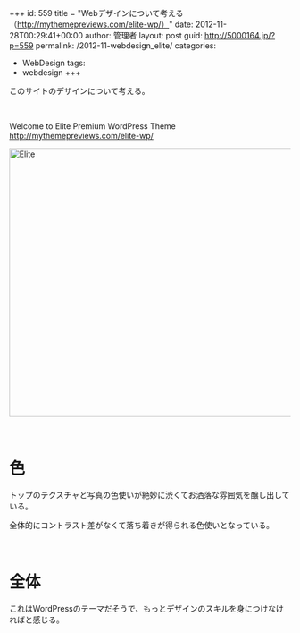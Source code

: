 +++
id: 559
title = "Webデザインについて考える（http://mythemepreviews.com/elite-wp/）"
date: 2012-11-28T00:29:41+00:00
author: 管理者
layout: post
guid: http://5000164.jp/?p=559
permalink: /2012-11-webdesign_elite/
categories:
  - WebDesign
tags:
  - webdesign
+++
&nbsp;

このサイトのデザインについて考える。

&nbsp;

Welcome to Elite Premium WordPress Theme  
<http://mythemepreviews.com/elite-wp/>

[<img style="background-image: none; border-bottom: 0px; border-left: 0px; padding-left: 0px; padding-right: 0px; display: block; float: none; margin-left: auto; border-top: 0px; margin-right: auto; border-right: 0px; padding-top: 0px" title="Elite" border="0" alt="Elite" src="http://5000164.jp/wp-content/uploads/2012/11/Elite_thumb.png" width="640" height="480" />](http://5000164.jp/wp-content/uploads/2012/11/Elite.png)

&nbsp;

# 色

トップのテクスチャと写真の色使いが絶妙に渋くてお洒落な雰囲気を醸し出している。

全体的にコントラスト差がなくて落ち着きが得られる色使いとなっている。

&nbsp;

# 全体

これはWordPressのテーマだそうで、もっとデザインのスキルを身につけなければと感じる。